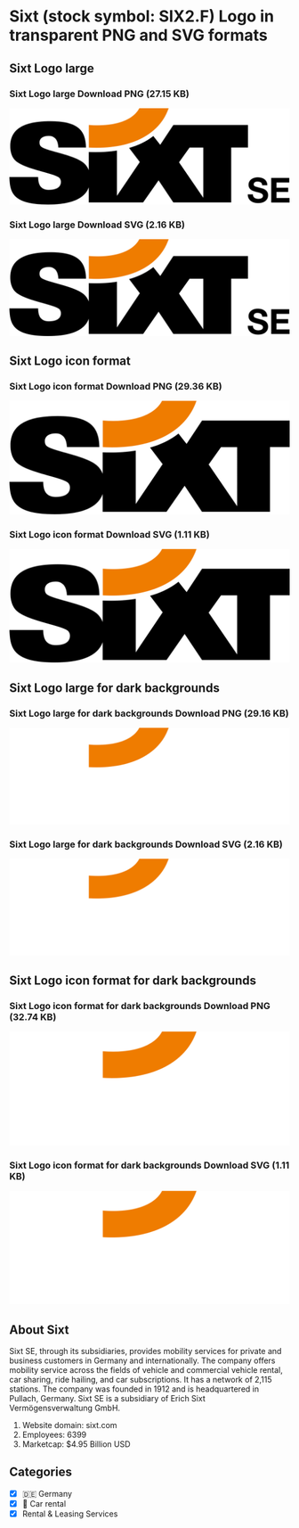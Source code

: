 # Sixt (stock symbol: SIX2.F) Logo in transparent PNG and SVG formats

## Sixt Logo large

### Sixt Logo large Download PNG (27.15 KB)

![Sixt Logo large Download PNG (27.15 KB)](/img/orig/SIX2.F_BIG-bd3d4767.png)

### Sixt Logo large Download SVG (2.16 KB)

![Sixt Logo large Download SVG (2.16 KB)](/img/orig/SIX2.F_BIG-6178236c.svg)

## Sixt Logo icon format

### Sixt Logo icon format Download PNG (29.36 KB)

![Sixt Logo icon format Download PNG (29.36 KB)](/img/orig/SIX2.F-f5b3f2b9.png)

### Sixt Logo icon format Download SVG (1.11 KB)

![Sixt Logo icon format Download SVG (1.11 KB)](/img/orig/SIX2.F-5099322b.svg)

## Sixt Logo large for dark backgrounds

### Sixt Logo large for dark backgrounds Download PNG (29.16 KB)

![Sixt Logo large for dark backgrounds Download PNG (29.16 KB)](/img/orig/SIX2.F_BIG.D-77e5882f.png)

### Sixt Logo large for dark backgrounds Download SVG (2.16 KB)

![Sixt Logo large for dark backgrounds Download SVG (2.16 KB)](/img/orig/SIX2.F_BIG.D-7ce1288d.svg)

## Sixt Logo icon format for dark backgrounds

### Sixt Logo icon format for dark backgrounds Download PNG (32.74 KB)

![Sixt Logo icon format for dark backgrounds Download PNG (32.74 KB)](/img/orig/SIX2.F.D-85b94203.png)

### Sixt Logo icon format for dark backgrounds Download SVG (1.11 KB)

![Sixt Logo icon format for dark backgrounds Download SVG (1.11 KB)](/img/orig/SIX2.F.D-81b4b32c.svg)

## About Sixt

Sixt SE, through its subsidiaries, provides mobility services for private and business customers in Germany and internationally. The company offers mobility service across the fields of vehicle and commercial vehicle rental, car sharing, ride hailing, and car subscriptions. It has a network of 2,115 stations. The company was founded in 1912 and is headquartered in Pullach, Germany. Sixt SE is a subsidiary of Erich Sixt Vermögensverwaltung GmbH.

1. Website domain: sixt.com
2. Employees: 6399
3. Marketcap: $4.95 Billion USD


## Categories
- [x] 🇩🇪 Germany
- [x] 🚗 Car rental
- [x] Rental & Leasing Services
